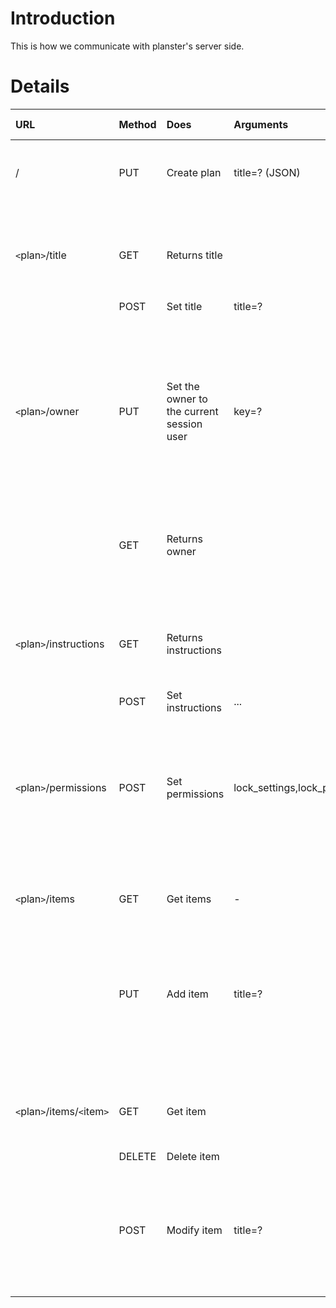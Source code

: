 # Introduction #

This is how we communicate with planster's server side.

# Details #

|URL|Method|Does|Arguments|Code|Means|Return value|
|:--|:-----|:---|:--------|:---|:----|:-----------|
|/  |PUT   |Create plan|title=? (JSON)|201 |Created|URL for new plan resource (in HTTP header)|
|   |      |    |         |403 |Wrong captcha value|-           |
|`<`plan`>`/title|GET   |Returns title|         |200 |OK   |The title   |
|   |      |    |         |404 |No such plan|-           |
|   |POST  |Set title|title=?  |200 |OK   |The newly set title|
|   |      |    |         |403 |Permission denied|-           |
|   |      |    |         |404 |No such plan|-           |
|`<`plan`>`/owner|PUT   |Set the owner to the current session user|key=?    |200 |OK   |New owner   |
|   |      |    |         |401 |No session user|-           |
|   |      |    |         |403 |Wrong key|-           |
|   |      |    |         |409 |Plan has an owner|-           |
|   |GET   |Returns owner|         |200 |OK   |Current owner|
|   |      |    |         |401 |No session user|-           |
|   |      |    |         |404 |No such plan|-           |
|`<`plan`>`/instructions|GET   |Returns instructions|         |200 |OK   |Current instructions|
|   |      |    |         |404 |No such plan|-           |
|   |POST  |Set instructions|...      |200 |OK   |New instructions|
|   |      |    |         |403 |Permission denied|-           |
|   |      |    |         |404 |No such plan|-           |
|`<`plan`>`/permissions|POST  |Set permissions|lock\_settings,lock\_participants|200 |OK   |New permissions|
|   |      |    |         |401 |No session user|-           |
|   |      |    |         |403 |Wrong session user|-           |
|`<`plan`>`/items|GET   |Get items|-        |200 |OK   |Items (title/id)|
|   |      |    |         |404 |No such plan|-           |
|   |PUT   |Add item|title=?  |201 |OK   |URL for new item's resource in HTTP header, new item's title and id (JSON)|
|   |      |    |         |403 |Permission denied|-           |
|   |      |    |         |404 |No such plan|-           |
|`<`plan`>`/items/`<`item`>`|GET   |Get item|         |200 |OK   |title=, id= |
|   |      |    |         |404 |No such plan/item|-           |
|   |DELETE|Delete item|         |204 |OK   |-           |
|   |      |    |         |403 |Permission denied|-           |
|   |      |    |         |404 |No such plan/item|-           |
|   |POST  |Modify item|title=?  |200 |OK   |New title   |
|   |      |    |         |403 |Permission denied|-           |
|   |      |    |         |404 |No such plan/item|-           |